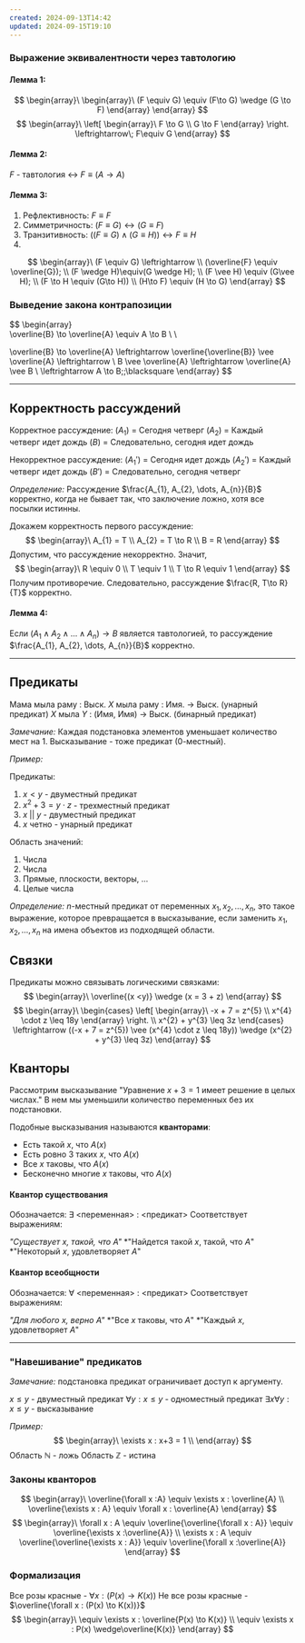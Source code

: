 ```yaml
---
created: 2024-09-13T14:42
updated: 2024-09-15T19:10
---
```

### Выражение эквивалентности через тавтологию

#### Лемма 1:
$$
\begin{array}\
\begin{array}\
(F \equiv G) \equiv (F\to G) \wedge (G \to F)
\end{array}
\end{array}
$$
$$
\begin{array}\
\left[
\begin{array}\
F \to G \\
G \to F
\end{array}
\right. \leftrightarrow\; F\equiv G
\end{array}
$$
#### Лемма 2:

$F$ - тавтология $\leftrightarrow$ $F \equiv (A\to A)$

#### Лемма 3:
1. Рефлективность: $F\equiv F$
2. Симметричность: $(F \equiv G) \leftrightarrow (G \equiv F)$
3. Транзитивность: $((F \equiv G) \wedge (G \equiv H)) \leftrightarrow F \equiv H$
4. 
$$
\begin{array}\
(F \equiv G) \leftrightarrow  \\
(\overline{F} \equiv \overline{G}); \\
 (F \wedge H)\equiv(G \wedge H); \\
 (F \vee H) \equiv (G\vee H); \\
(F \to H \equiv (G\to H)) \\
(H\to F) \equiv (H \to G)
\end{array}
$$
### Выведение закона контрапозиции

$$
\begin{array}\
\overline{B} \to \overline{A} \equiv A \to B \\ \\

\overline{B} \to \overline{A} \leftrightarrow \overline{\overline{B}} \vee \overline{A} \leftrightarrow \\
 B \vee \overline{A} \leftrightarrow  \overline{A} \vee B \\
 \leftrightarrow A \to B\;\;\blacksquare
\end{array}
$$

---
## Корректность рассуждений

Корректное рассуждение:
($A_{1}$) = Сегодня четверг
($A_{2}$) = Каждый четверг идет дождь
($B$) = Следовательно, сегодня идет дождь

Некорректное рассуждение:
($A_{1}'$) = Сегодня идет дождь
($A_{2}'$) = Каждый четверг идет дождь
($B'$) = Следовательно, сегодня четверг

*Определение:* Рассуждение $\frac{A_{1}, A_{2}, \dots, A_{n}}{B}$ корректно, когда не бывает так, что заключение ложно, хотя все посылки истинны.

Докажем корректность первого рассуждение:
$$
\begin{array}\
A_{1} = T \\
A_{2} = T \to R \\
B = R
\end{array}
$$
Допустим, что рассуждение некорректно. Значит,
$$
\begin{array}\
R \equiv 0 \\
T \equiv 1 \\
T \to R \equiv 1
\end{array}
$$
Получим противоречие. Следовательно, рассуждение $\frac{R, T\to R}{T}$ корректно.

#### Лемма 4: 

Если $(A_{1} \wedge A_{2} \wedge \dots \wedge A_{n}) \to B$ является тавтологией, то рассуждение $\frac{A_{1}, A_{2}, \dots, A_{n}}{B}$ корректно.

---

## Предикаты

Мама мыла раму : Выск.
$X$ мыла раму : Имя. $\to$ Выск. (унарный предикат)
$X$ мыла $Y$ : (Имя, Имя) $\to$ Выск. (бинарный предикат)

*Замечание:* Каждая подстановка элементов уменьшает количество мест на 1.
Высказывание - тоже предикат (0-местный).

*Пример:*

Предикаты:
1. $x < y$ - двуместный предикат 
2. $x^{2} +3 = y\cdot z$ - трехместный предикат
3. $x\; ||\; y$ - двуместный предикат
4. $x$ четно - унарный предикат

Область значений:
1. Числа
2. Числа
3. Прямые, плоскости, векторы, ...
4. Целые числа

*Определение:* $n$-местный предикат от переменных $x_{1}, x_{2}, \dots, x_{n}$, это такое выражение, которое превращается в высказывание, если заменить  $x_{1}, x_{2}, \dots, x_{n}$ на имена объектов из подходящей области.

## Связки

Предикаты можно связывать логическими связками:
$$
\begin{array}\
\overline{(x <y)} \wedge (x = 3 + z)
\end{array}
$$
$$
\begin{array}\
\begin{cases}
\left[
\begin{array}\
-x + 7 = z^{5} \\
x^{4} \cdot z \leq 18y
\end{array}
\right. \\
x^{2} + y^{3} \leq 3z
\end{cases} \leftrightarrow ((-x + 7 = z^{5}) \vee (x^{4} \cdot z \leq 18y)) \wedge (x^{2} + y^{3} \leq 3z)
\end{array}
$$
## Кванторы

Рассмотрим высказывание "Уравнение $x+3=1$ имеет решение в целых числах."
В нем мы уменьшили количество переменных без их подстановки.

Подобные высказывания называются **кванторами**:

- Есть такой $x$, что $A(x)$
- Есть ровно 3 таких $x$, что $A(x)$
- Все $x$ таковы, что $A(x)$
- Бесконечно многие $x$ таковы, что $A(x)$

#### Квантор существования

Обозначается: $\exists$ <переменная> : <предикат>
Соответствует выражениям: 

*"Существует $x$, такой, что $A$"*
*"Найдется такой $x$, такой, что $A$"
*"Некоторый $x$, удовлетворяет $A$"

#### Квантор всеобщности

Обозначается: $\forall$ <переменная> : <предикат>
Соответствует выражениям: 

*"Для любого $x$, верно $A$"*
*"Все $x$ таковы, что $A$"
*"Каждый $x$, удовлетворяет $A$"

---
### "Навешивание" предикатов

*Замечание:* подстановка предикат ограничивает доступ к аргументу.

$x\leq y$ - двуместный предикат
$\forall y : x \leq y$ - одноместный предикат
$\exists x  \forall y : x \leq y$ - высказывание

*Пример:*
$$
\begin{array}\
\exists x : x+3 = 1 \\
\end{array}
$$
Область $\mathbb{N}$ - ложь
Область $\mathbb{Z}$ - истина

### Законы кванторов

$$
\begin{array}\
\overline{\forall x :A} \equiv \exists x : \overline{A} \\
\overline{\exists x : A} \equiv \forall x : \overline{A}
\end{array}
$$
$$
\begin{array}\
\forall x : A \equiv \overline{\overline{\forall x : A}} \equiv \overline{\exists x :\overline{A}} \\
\exists x : A \equiv \overline{\overline{\exists x : A}} \equiv \overline{\forall x :\overline{A}}
\end{array}
$$
### Формализация

Все розы красные - $\forall x : (P(x) \to K(x))$
Не все розы красные - $\overline{\forall x : (P(x) \to K(x))}$
$$
\begin{array}\
\equiv \exists x : \overline{P(x) \to K(x)} \\
\equiv \exists x : P(x) \wedge\overline{K(x)}
\end{array}
$$
